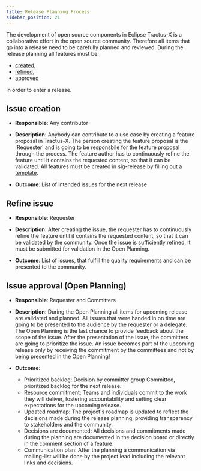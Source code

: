 ```yaml
---
title: Release Planning Process
sidebar_position: 21
---
```


The development of open source components in Eclipse Tractus-X is a collaborative effort in the open source community. Therefore all items that go into a release need to be carefully planned and reviewed. During the release planning all features must be:

- [created](#issue-creation),
- [refined](#refine-issue),
- [approved](#issue-approval-open-planning)

in order to enter a release.

## Issue creation

- **Responsible**: Any contributor
- **Description**: Anybody can contribute to a use case by creating a feature proposal in Tractus-X. The person creating the feature proposal is the 'Requester' and is going to be responsbile for the feature proposal through the process. The feature author has to continuously refine the feature until it contains the requested content, so that it can be validated. All features must be created in sig-release by filling out a [template](https://github.com/eclipse-tractusx/sig-release/issues/new/choose).

- **Outcome**: List of intended issues for the next release

## Refine issue

- **Responsible**: Requester
- **Description**: After creating the issue, the requester has to continuously refine the feature until it contains the requested content, so that it can be validated by the community. Once the issue is sufficiently refined, it must be submitted for validation in the Open Planning.

- **Outcome**: List of issues, that fulfill the quality requirements and can be presented to the community.


## Issue approval (Open Planning)

- **Responsible**: Requester and Committers
- **Description**: During the Open Planning all items for upcoming release are validated and planned. All issues that were handed in on time are going to be presented to the audience by the requester or a delegate. The Open Planning is the last chance to provide feedback about the scope of the issue. After the presentation of the issue, the committers are going to prioritize the issue. An issue becomes part of the upcoming release only by receiving the commitment by the committees and not by being presented in the Open Planning!

- **Outcome**:
  - Prioritized backlog: Decision by committer group Committed, prioritized backlog for the next release.
  - Resource commitment: Teams and individuals commit to the work they will deliver, fostering accountability and setting clear expectations for the upcoming release.
  - Updated roadmap: The project's roadmap is updated to reflect the decisions made during the release planning, providing transparency to stakeholders and the community.
  - Decisions are documented: All decisions and commitments made during the planning are documented in the decision board or directly in the comment section of a feature.
  - Communication plan: After the planning a communication via mailing-list will be done by the project lead including the relevant links and decisions.
  